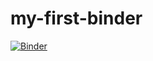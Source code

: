 # my-first-binder
[![Binder](https://mybinder.org/badge_logo.svg)](https://mybinder.org/v2/gh/aliz237/my-first-binder.git/HEAD)
